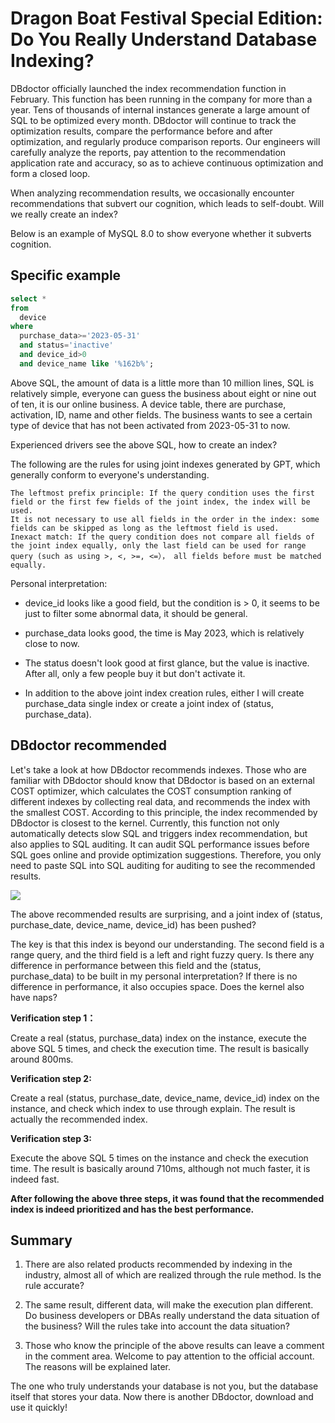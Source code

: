 # Dragon Boat Festival Special Edition: Do You Really Understand Database Indexing?
DBdoctor officially launched the index recommendation function in February. This function has been running in the company for more than a year. Tens of thousands of internal instances generate a large amount of SQL to be optimized every month. DBdoctor will continue to track the optimization results, compare the performance before and after optimization, and regularly produce comparison reports. Our engineers will carefully analyze the reports, pay attention to the recommendation application rate and accuracy, so as to achieve continuous optimization and form a closed loop.

When analyzing recommendation results, we occasionally encounter recommendations that subvert our cognition, which leads to self-doubt. Will we really create an index?

Below is an example of MySQL 8.0 to show everyone whether it subverts cognition.

## Specific example

```SQL
select *
from
  device
where
  purchase_data>='2023-05-31'
  and status='inactive' 
  and device_id>0
  and device_name like '%162b%';
```

Above SQL, the amount of data is a little more than 10 million lines, SQL is relatively simple, everyone can guess the business about eight or nine out of ten, it is our online business. A device table, there are purchase, activation, ID, name and other fields. The business wants to see a certain type of device that has not been activated from 2023-05-31 to now.

Experienced drivers see the above SQL, how to create an index?

The following are the rules for using joint indexes generated by GPT, which generally conform to everyone's understanding.

```
The leftmost prefix principle: If the query condition uses the first field or the first few fields of the joint index, the index will be used.
It is not necessary to use all fields in the order in the index: some fields can be skipped as long as the leftmost field is used.
Inexact match: If the query condition does not compare all fields of the joint index equally, only the last field can be used for range query (such as using >, <, >=, <=）， all fields before must be matched equally.
```

Personal interpretation:

- device_id looks like a good field, but the condition is > 0, it seems to be just to filter some abnormal data, it should be general.

- purchase_data looks good, the time is May 2023, which is relatively close to now.

- The status doesn't look good at first glance, but the value is inactive. After all, only a few people buy it but don't activate it.

- In addition to the above joint index creation rules, either I will create purchase_data single index or create a joint index of (status, purchase_data).

## DBdoctor recommended
Let's take a look at how DBdoctor recommends indexes. Those who are familiar with DBdoctor should know that DBdoctor is based on an external COST optimizer, which calculates the COST consumption ranking of different indexes by collecting real data, and recommends the index with the smallest COST. According to this principle, the index recommended by DBdoctor is closest to the kernel. Currently, this function not only automatically detects slow SQL and triggers index recommendation, but also applies to SQL auditing. It can audit SQL performance issues before SQL goes online and provide optimization suggestions. Therefore, you only need to paste SQL into SQL auditing for auditing to see the recommended results.

![](https://mmbiz.qpic.cn/mmbiz_png/dFRFrFfpIZmS7eht6cbb1icSWkyeCtM1Chrx04vC6TcEcymh80RyJquq9Iv95mDW8QGaQISiaybYy0K9PWBM4Haw/640?wx_fmt=png&from=appmsg&tp=webp&wxfrom=5&wx_lazy=1&wx_co=1)

The above recommended results are surprising, and a joint index of (status, purchase_date, device_name, device_id) has been pushed?

The key is that this index is beyond our understanding. The second field is a range query, and the third field is a left and right fuzzy query. Is there any difference in performance between this field and the (status, purchase_data) to be built in my personal interpretation? If there is no difference in performance, it also occupies space. Does the kernel also have naps?

**Verification step 1：**

Create a real (status, purchase_data) index on the instance, execute the above SQL 5 times, and check the execution time. The result is basically around 800ms.

**Verification step 2:**

Create a real (status, purchase_date, device_name, device_id) index on the instance, and check which index to use through explain. The result is actually the recommended index.

**Verification step 3:**

Execute the above SQL 5 times on the instance and check the execution time. The result is basically around 710ms, although not much faster, it is indeed fast.

**After following the above three steps, it was found that the recommended index is indeed prioritized and has the best performance.**

## Summary

1. There are also related products recommended by indexing in the industry, almost all of which are realized through the rule method. Is the rule accurate?

2. The same result, different data, will make the execution plan different. Do business developers or DBAs really understand the data situation of the business? Will the rules take into account the data situation?

3. Those who know the principle of the above results can leave a comment in the comment area. Welcome to pay attention to the official account. The reasons will be explained later.

The one who truly understands your database is not you, but the database itself that stores your data. Now there is another DBdoctor, download and use it quickly!
